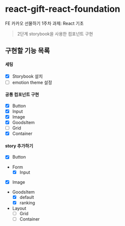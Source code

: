 # react-gift-react-foundation

FE 카카오 선물하기 1주차 과제: React 기초

> 2단계 storybook을 사용한 컴포넌트 구현

## 구현할 기능 목록

#### 세팅

- [x] Storybook 설치
- [ ] emotion theme 설정

#### 공통 컴포넌트 구현

- [x] Button
- [x] Input
- [x] Image
- [x] GoodsItem
- [ ] Grid
- [x] Container

#### story 추가하기

- [x] Button
- Form
  - [x] Input
- [x] Image
- GoodsItem
  - [x] default
  - [x] ranking
- Layout
  - [ ] Grid
  - [ ] Container
